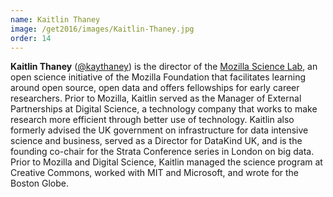```yaml
---
name: Kaitlin Thaney
image: /get2016/images/Kaitlin-Thaney.jpg
order: 14
---
```


**Kaitlin Thaney** ([@kaythaney](https://twitter.com/kaythaney)) is the director of the [Mozilla Science Lab](https://www.mozillascience.org/), an open science initiative of the Mozilla Foundation that facilitates learning around open source, open data and offers fellowships for early career researchers. Prior to Mozilla, Kaitlin served as the Manager of External Partnerships at Digital Science, a technology company that works to make research more efficient through better use of technology. Kaitlin also formerly advised the UK government on infrastructure for data intensive science and business, served as a Director for DataKind UK, and is the founding co-chair for the Strata Conference series in London on big data. Prior to Mozilla and Digital Science, Kaitlin managed the science program at Creative Commons, worked with MIT and Microsoft, and wrote for the Boston Globe.

